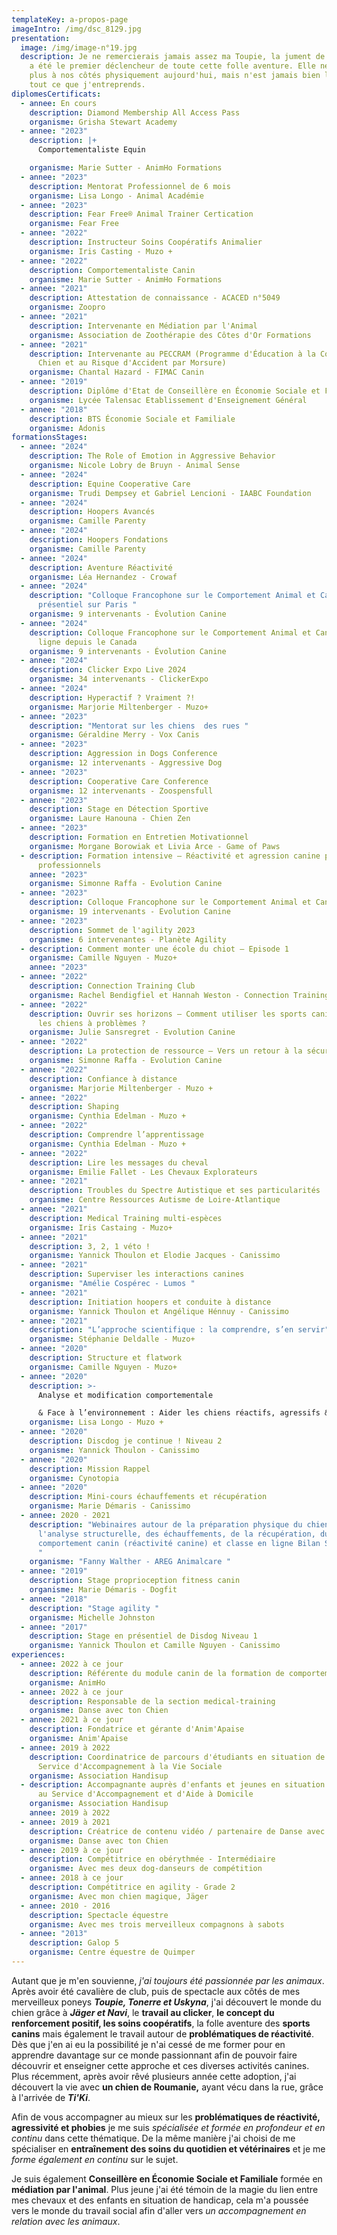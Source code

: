 ```yaml
---
templateKey: a-propos-page
imageIntro: /img/dsc_8129.jpg
presentation:
  image: /img/image-n°19.jpg
  description: Je ne remercierais jamais assez ma Toupie, la jument de ma vie, qui
    a été le premier déclencheur de toute cette folle aventure. Elle ne marche
    plus à nos côtés physiquement aujourd'hui, mais n'est jamais bien loin dans
    tout ce que j'entreprends.
diplomesCertificats:
  - annee: En cours
    description: Diamond Membership All Access Pass
    organisme: Grisha Stewart Academy
  - annee: "2023"
    description: |+
      Comportementaliste Equin

    organisme: Marie Sutter - AnimHo Formations
  - annee: "2023"
    description: Mentorat Professionnel de 6 mois
    organisme: Lisa Longo - Animal Académie
  - annee: "2023"
    description: Fear Free® Animal Trainer Certication
    organisme: Fear Free
  - annee: "2022"
    description: Instructeur Soins Coopératifs Animalier
    organisme: Iris Casting - Muzo +
  - annee: "2022"
    description: Comportementaliste Canin
    organisme: Marie Sutter - AnimHo Formations
  - annee: "2021"
    description: Attestation de connaissance - ACACED n°5049
    organisme: Zoopro
  - annee: "2021"
    description: Intervenante en Médiation par l'Animal
    organisme: Association de Zoothérapie des Côtes d'Or Formations
  - annee: "2021"
    description: Intervenante au PECCRAM (Programme d'Éducation à la Connaissance du
      Chien et au Risque d'Accident par Morsure)
    organisme: Chantal Hazard - FIMAC Canin
  - annee: "2019"
    description: Diplôme d'Etat de Conseillère en Économie Sociale et Familiale
    organisme: Lycée Talensac Etablissement d'Enseignement Général
  - annee: "2018"
    description: BTS Économie Sociale et Familiale
    organisme: Adonis
formationsStages:
  - annee: "2024"
    description: The Role of Emotion in Aggressive Behavior
    organisme: Nicole Lobry de Bruyn - Animal Sense
  - annee: "2024"
    description: Equine Cooperative Care
    organisme: Trudi Dempsey et Gabriel Lencioni - IAABC Foundation
  - annee: "2024"
    description: Hoopers Avancés
    organisme: Camille Parenty
  - annee: "2024"
    description: Hoopers Fondations
    organisme: Camille Parenty
  - annee: "2024"
    description: Aventure Réactivité
    organisme: Léa Hernandez - Crowaf
  - annee: "2024"
    description: "Colloque Francophone sur le Comportement Animal et Canin 2024 en
      présentiel sur Paris "
    organisme: 9 intervenants - Évolution Canine
  - annee: "2024"
    description: Colloque Francophone sur le Comportement Animal et Canin 2024 en
      ligne depuis le Canada
    organisme: 9 intervenants - Évolution Canine
  - annee: "2024"
    description: Clicker Expo Live 2024
    organisme: 34 intervenants - ClickerExpo
  - annee: "2024"
    description: Hyperactif ? Vraiment ?!
    organisme: Marjorie Miltenberger - Muzo+
  - annee: "2023"
    description: "Mentorat sur les chiens  des rues "
    organisme: Géraldine Merry - Vox Canis
  - annee: "2023"
    description: Aggression in Dogs Conference
    organisme: 12 intervenants - Aggressive Dog
  - annee: "2023"
    description: Cooperative Care Conference
    organisme: 12 intervenants - Zoospensfull
  - annee: "2023"
    description: Stage en Détection Sportive
    organisme: Laure Hanouna - Chien Zen
  - annee: "2023"
    description: Formation en Entretien Motivationnel
    organisme: Morgane Borowiak et Livia Arce - Game of Paws
  - description: Formation intensive – Réactivité et agression canine pour les
      professionnels
    annee: "2023"
    organisme: Simonne Raffa - Evolution Canine
  - annee: "2023"
    description: Colloque Francophone sur le Comportement Animal et Canin 2023
    organisme: 19 intervenants - Evolution Canine
  - annee: "2023"
    description: Sommet de l'agility 2023
    organisme: 6 intervenantes - Planète Agility
  - description: Comment monter une école du chiot – Episode 1
    organisme: Camille Nguyen - Muzo+
    annee: "2023"
  - annee: "2022"
    description: Connection Training Club
    organisme: Rachel Bendigfiel et Hannah Weston - Connection Training
  - annee: "2022"
    description: Ouvrir ses horizons – Comment utiliser les sports canins pour aider
      les chiens à problèmes ?
    organisme: Julie Sansregret - Evolution Canine
  - annee: "2022"
    description: La protection de ressource – Vers un retour à la sécurité !
    organisme: Simonne Raffa - Evolution Canine
  - annee: "2022"
    description: Confiance à distance
    organisme: Marjorie Miltenberger - Muzo +
  - annee: "2022"
    description: Shaping
    organisme: Cynthia Edelman - Muzo +
  - annee: "2022"
    description: Comprendre l’apprentissage
    organisme: Cynthia Edelman - Muzo +
  - annee: "2022"
    description: Lire les messages du cheval
    organisme: Emilie Fallet - Les Chevaux Explorateurs
  - annee: "2021"
    description: Troubles du Spectre Autistique et ses particularités
    organisme: Centre Ressources Autisme de Loire-Atlantique
  - annee: "2021"
    description: Medical Training multi-espèces
    organisme: Iris Castaing - Muzo+
  - annee: "2021"
    description: 3, 2, 1 véto !
    organisme: Yannick Thoulon et Elodie Jacques - Canissimo
  - annee: "2021"
    description: Superviser les interactions canines
    organisme: "Amélie Cospérec - Lumos "
  - annee: "2021"
    description: Initiation hoopers et conduite à distance
    organisme: Yannick Thoulon et Angélique Hénnuy - Canissimo
  - annee: "2021"
    description: "L’approche scientifique : la comprendre, s’en servir"
    organisme: Stéphanie Deldalle - Muzo+
  - annee: "2020"
    description: Structure et flatwork
    organisme: Camille Nguyen - Muzo+
  - annee: "2020"
    description: >-
      Analyse et modification comportementale 

      & Face à l’environnement : Aider les chiens réactifs, agressifs & phobiques
    organisme: Lisa Longo - Muzo +
  - annee: "2020"
    description: Discdog je continue ! Niveau 2
    organisme: Yannick Thoulon - Canissimo
  - annee: "2020"
    description: Mission Rappel
    organisme: Cynotopia
  - annee: "2020"
    description: Mini-cours échauffements et récupération
    organisme: Marie Démaris - Canissimo
  - annee: 2020 - 2021
    description: "Webinaires autour de la préparation physique du chien, de
      l'analyse structurelle, des échauffements, de la récupération, du
      comportement canin (réactivité canine) et classe en ligne Bilan Structural
      "
    organisme: "Fanny Walther - AREG Animalcare "
  - annee: "2019"
    description: Stage proprioception fitness canin
    organisme: Marie Démaris - Dogfit
  - annee: "2018"
    description: "Stage agility "
    organisme: Michelle Johnston
  - annee: "2017"
    description: Stage en présentiel de Disdog Niveau 1
    organisme: Yannick Thoulon et Camille Nguyen - Canissimo
experiences:
  - annee: 2022 à ce jour
    description: Référente du module canin de la formation de comportementaliste animalier
    organisme: AnimHo
  - annee: 2022 à ce jour
    description: Responsable de la section medical-training
    organisme: Danse avec ton Chien
  - annee: 2021 à ce jour
    description: Fondatrice et gérante d'Anim'Apaise
    organisme: Anim'Apaise
  - annee: 2019 à 2022
    description: Coordinatrice de parcours d'étudiants en situation de handicap au
      Service d'Accompagnement à la Vie Sociale
    organisme: Association Handisup
  - description: Accompagnante auprès d'enfants et jeunes en situation de handicap
      au Service d'Accompagnement et d'Aide à Domicile
    organisme: Association Handisup
    annee: 2019 à 2022
  - annee: 2019 à 2021
    description: Créatrice de contenu vidéo / partenaire de Danse avec ton Chien
    organisme: Danse avec ton Chien
  - annee: 2019 à ce jour
    description: Compétitrice en obérythmée - Intermédiaire
    organisme: Avec mes deux dog-danseurs de compétition
  - annee: 2018 à ce jour
    description: Compétitrice en agility - Grade 2
    organisme: Avec mon chien magique, Jäger
  - annee: 2010 - 2016
    description: Spectacle équestre
    organisme: Avec mes trois merveilleux compagnons à sabots
  - annee: "2013"
    description: Galop 5
    organisme: Centre équestre de Quimper
---
```

Autant que je m'en souvienne, *j'ai toujours été passionnée par les animaux*. Après avoir été cavalière de club, puis de spectacle aux côtés de mes merveilleux poneys ***Toupie, Tonerre et Uskyna***, j'ai découvert le monde du chien grâce à ***Jäger et Navi***, le **travail au clicker**, **le concept du renforcement positif, les soins coopératifs**, la folle aventure des **sports canins** mais également le travail autour de **problématiques de réactivité**. Dès que j'en ai eu la possibilité je n'ai cessé de me former pour en apprendre davantage sur ce monde passionnant afin de pouvoir faire découvrir  et enseigner cette approche et ces diverses activités canines. Plus récemment, après avoir rêvé plusieurs année cette adoption, j'ai découvert la vie avec **un chien de Roumanie,** ayant vécu dans la rue, grâce à l'arrivée de ***Ti'Ki***. 

Afin de vous accompagner au mieux sur les **problématiques de réactivité, agressivité et phobies** je me suis *spécialisée et formée en profondeur et en continu* dans cette thématique. De la même manière j'ai choisi de me spécialiser en **entraînement des soins du quotidien et vétérinaires** et je me *forme également en continu* sur le sujet. 

Je suis également **Conseillère en Économie Sociale et Familiale** formée en **médiation par l'animal**. Plus jeune j'ai été témoin de la magie du lien entre mes chevaux et des enfants en situation de handicap, cela m'a poussée vers le monde du travail social afin d'aller vers *un accompagnement en relation avec les animaux*.